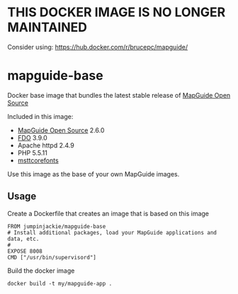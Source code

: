 THIS DOCKER IMAGE IS NO LONGER MAINTAINED
=========================================

Consider using: https://hub.docker.com/r/brucepc/mapguide/

mapguide-base
=============


Docker base image that bundles the latest stable release of [MapGuide Open Source](http://mapguide.osgeo.org)

Included in this image:

 - [MapGuide Open Source](http://mapguide.osgeo.org) 2.6.0
 - [FDO](http://fdo.osgeo.org) 3.9.0
 - Apache httpd 2.4.9
 - PHP 5.5.11
 - [msttcorefonts](http://corefonts.sourceforge.net/)

Use this image as the base of your own MapGuide images.

Usage
-----

Create a Dockerfile that creates an image that is based on this image

	FROM jumpinjackie/mapguide-base
	# Install additional packages, load your MapGuide applications and data, etc.
	# 
	EXPOSE 8008
	CMD ["/usr/bin/supervisord"]

Build the docker image

	docker build -t my/mapguide-app .
